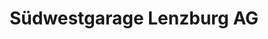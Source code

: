 ---
title: "Südwestgarage Lenzburg AG"
url: /lenzburg/suedwestgarage-lenzburg-ag/
shop: Autowerkstatt
---